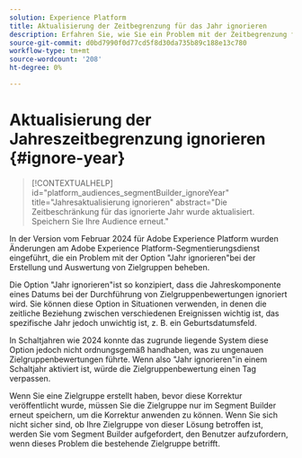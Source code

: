 ```yaml
---
solution: Experience Platform
title: Aktualisierung der Zeitbegrenzung für das Jahr ignorieren
description: Erfahren Sie, wie Sie ein Problem mit der Zeitbegrenzung für das Jahr ignorieren können.
source-git-commit: d0bd7990f0d77cd5f8d30da735b89c188e13c780
workflow-type: tm+mt
source-wordcount: '208'
ht-degree: 0%

---
```



# Aktualisierung der Jahreszeitbegrenzung ignorieren {#ignore-year}

>[!CONTEXTUALHELP]
>id="platform_audiences_segmentBuilder_ignoreYear"
>title="Jahresaktualisierung ignorieren"
>abstract="Die Zeitbeschränkung für das ignorierte Jahr wurde aktualisiert. Speichern Sie Ihre Audience erneut."

In der Version vom Februar 2024 für Adobe Experience Platform wurden Änderungen am Adobe Experience Platform-Segmentierungsdienst eingeführt, die ein Problem mit der Option &quot;Jahr ignorieren&quot;bei der Erstellung und Auswertung von Zielgruppen beheben.

Die Option &quot;Jahr ignorieren&quot;ist so konzipiert, dass die Jahreskomponente eines Datums bei der Durchführung von Zielgruppenbewertungen ignoriert wird. Sie können diese Option in Situationen verwenden, in denen die zeitliche Beziehung zwischen verschiedenen Ereignissen wichtig ist, das spezifische Jahr jedoch unwichtig ist, z. B. ein Geburtsdatumsfeld.

In Schaltjahren wie 2024 konnte das zugrunde liegende System diese Option jedoch nicht ordnungsgemäß handhaben, was zu ungenauen Zielgruppenbewertungen führte. Wenn also &quot;Jahr ignorieren&quot;in einem Schaltjahr aktiviert ist, würde die Zielgruppenbewertung einen Tag verpassen.

Wenn Sie eine Zielgruppe erstellt haben, bevor diese Korrektur veröffentlicht wurde, müssen Sie die Zielgruppe nur im Segment Builder erneut speichern, um die Korrektur anwenden zu können. Wenn Sie sich nicht sicher sind, ob Ihre Zielgruppe von dieser Lösung betroffen ist, werden Sie vom Segment Builder aufgefordert, den Benutzer aufzufordern, wenn dieses Problem die bestehende Zielgruppe betrifft.
